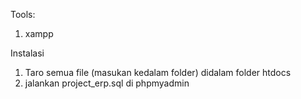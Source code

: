 Tools:
1. xampp

Instalasi
1. Taro semua file (masukan kedalam folder) didalam folder htdocs
2. jalankan project_erp.sql di phpmyadmin